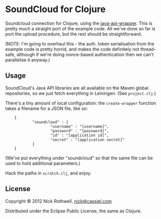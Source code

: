 # SoundCloud for Clojure

Soundcloud connection for Clojure, using the
[java-api-wrapper][api]. This is pretty much a straight port of the
example code. All we've done so far is port the upload procedure, but
the rest should be straightforward.

(NOTE: I'm going to overhaul this - the auth. token serialisation from
the example code is pretty horrid, and makes the code definitely not
thread-safe, although if we're doing nonce-based authentication then
we can't parallelise it anyway.)

## Usage

SoundCloud's Java API libraries are all available on the Maven global
repositories, so we just fetch everything in Leiningen. (See
`project.clj`.)

There's a tiny amount of local configuration: the `create-wrapper`
function takes a filename for a JSON file, like so:

        {
                "soundcloud" : {
                        "username" : "[username]",
                        "password" : "[password]",
                        "id" : "[application id]",
                        "secret" : "[application secret]"
                }
        }

(We've put everything under "soundcloud" so that the same file can
be used to hold additional parameters.)

Hack the paths in `scratch.clj`, and enjoy.

## License

Copyright © 2012 Nick Rothwell, nick@cassiel.com

Distributed under the Eclipse Public License, the same as Clojure.

[api]: https://github.com/soundcloud/java-api-wrapper
